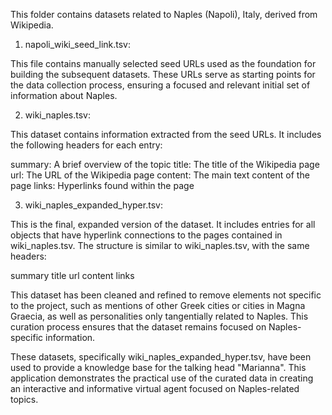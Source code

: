This folder contains datasets related to Naples (Napoli), Italy, derived from Wikipedia. 

1. napoli_wiki_seed_link.tsv:

This file contains manually selected seed URLs used as the foundation for building the subsequent datasets. These URLs serve as starting points for the data collection process, ensuring a focused and relevant initial set of information about Naples.


2. wiki_naples.tsv:

This dataset contains information extracted from the seed URLs. It includes the following headers for each entry:

summary: A brief overview of the topic
title: The title of the Wikipedia page
url: The URL of the Wikipedia page
content: The main text content of the page
links: Hyperlinks found within the page

3. wiki_naples_expanded_hyper.tsv:

This is the final, expanded version of the dataset. It includes entries for all objects that have hyperlink connections to the pages contained in wiki_naples.tsv. The structure is similar to wiki_naples.tsv, with the same headers:

summary
title
url
content
links

This dataset has been cleaned and refined to remove elements not specific to the project, such as mentions of other Greek cities or cities in Magna Graecia, as well as personalities only tangentially related to Naples. This curation process ensures that the dataset remains focused on Naples-specific information.


These datasets, specifically wiki_naples_expanded_hyper.tsv, have been used to provide a knowledge base for the talking head "Marianna". This application demonstrates the practical use of the curated data in creating an interactive and informative virtual agent focused on Naples-related topics.
